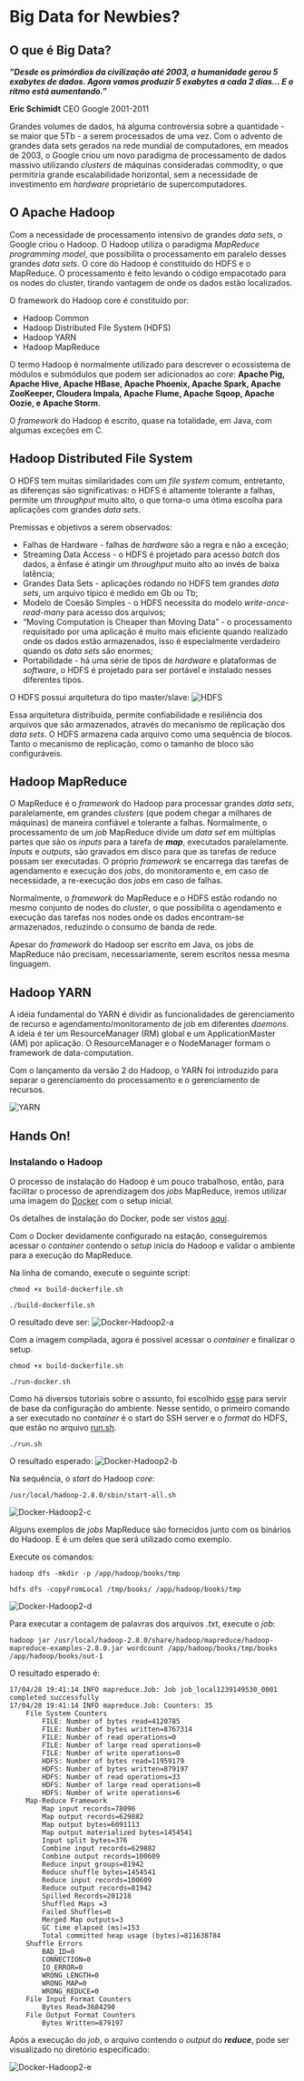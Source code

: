 # Big Data for Newbies?

## O que é Big Data?
***”Desde os primórdios da civilização até 2003, a humanidade gerou 5 exabytes de dados. Agora vamos produzir 5 exabytes a cada 2 dias... E o ritmo está aumentando.”***

**Eric Schimidt**
CEO Google 2001-2011


Grandes volumes de dados, há alguma controvérsia sobre a quantidade - se maior que 5Tb - a serem processados de uma vez.
Com o advento de grandes data sets gerados na rede mundial de computadores, em meados de 2003, o Google criou um novo paradigma de processamento de dados massivo utilizando *clusters* de máquinas consideradas commodity, o que permitiria grande escalabilidade horizontal, sem a necessidade de investimento em *hardware* proprietário de supercomputadores.

## O Apache Hadoop
Com a necessidade de processamento intensivo de grandes *data sets*, o Google criou o Hadoop. O Hadoop utiliza o paradigma *MapReduce programming model*, que possibilita o processamento em paralelo desses grandes *data sets*. O core do Hadoop é constituído do HDFS e o MapReduce. O processamento é feito levando o código empacotado para os nodes do cluster, tirando vantagem de onde os dados estão localizados.

O framework do Hadoop core é constituído por:
* Hadoop Common
* Hadoop Distributed File System (HDFS)
* Hadoop YARN
* Hadoop MapReduce

O termo Hadoop é normalmente utilizado para descrever o ecossistema de módulos e submódulos que podem ser adicionados ao *core*:  **Apache Pig, Apache Hive, Apache HBase, Apache Phoenix, Apache Spark, Apache ZooKeeper, Cloudera Impala, Apache Flume, Apache Sqoop, Apache Oozie, e Apache Storm**.

O *framework* do Hadoop é escrito, quase na totalidade, em Java, com algumas exceções em C.

## Hadoop Distributed File System
O HDFS tem muitas similaridades com um *file system* comum, entretanto, as diferenças são significativas: o HDFS é altamente tolerante a falhas, permite um *throughput* muito alto, o que torna-o uma ótima escolha para aplicações com grandes *data sets*.

Premissas e objetivos a serem observados:

* Falhas de Hardware - falhas de *hardware* são a regra e não a exceção;
* Streaming Data Access - o HDFS é projetado para acesso *batch* dos dados, a ênfase é atingir um *throughput* muito alto ao invés de baixa latência;
* Grandes Data Sets - aplicações rodando no HDFS tem grandes *data sets*, um arquivo típico é medido em Gb ou Tb;
* Modelo de Coesão Simples - o HDFS necessita do modelo *write-once-read-many* para acesso dos arquivos;
* “Moving Computation is Cheaper than Moving Data” - o processamento requisitado por uma aplicação é muito mais eficiente quando realizado onde os dados estão armazenados, isso é especialmente verdadeiro quando os *data sets* são enormes;
* Portabilidade - há uma série de tipos de *hardware* e plataformas de *software*, o HDFS é projetado para ser portável e instalado nesses diferentes tipos.

O HDFS possui arquitetura do tipo master/slave:
![HDFS](images/hdfsarchitecture.png)

Essa arquitetura distribuída, permite confiabilidade e resiliência dos arquivos que são armazenados, através do mecanismo de replicação dos *data sets*. O HDFS armazena cada arquivo como uma sequência de blocos. Tanto o mecanismo de replicação, como o tamanho de bloco são configuráveis.

## Hadoop MapReduce
O MapReduce é o *framework* do Hadoop para processar grandes *data sets*, paralelamente, em grandes *clusters* (que podem chegar a milhares de máquinas) de maneira confiável e tolerante a falhas. Normalmente, o processamento de um *job* MapReduce divide um *data set* em múltiplas partes que são os *inputs* para a tarefa de ***map***, executados paralelamente. *Inputs* e *outputs*, são gravados em disco para que as tarefas de reduce possam ser executadas.
O próprio *framework* se encarrega das tarefas de agendamento e execução dos *jobs*, do monitoramento e, em caso de necessidade, a re-execução dos *jobs* em caso de falhas.

Normalmente, o *framework* do MapReduce e o HDFS estão rodando no mesmo conjunto de nodes do *cluster*, o que possibilita o agendamento e execução das tarefas nos nodes onde os dados encontram-se armazenados, reduzindo o consumo de banda de rede.

Apesar do *framework* do Hadoop ser escrito em Java, os jobs de MapReduce não precisam, necessariamente, serem escritos nessa mesma linguagem.

## Hadoop YARN
A idéia fundamental do YARN é dividir as funcionalidades de gerenciamento de recurso e agendamento/monitoramento de job em diferentes *daemons*. A ideia é ter um ResourceManager (RM) global e um ApplicationMaster (AM) por aplicação. O ResourceManager e o NodeManager formam o framework de data-computation.

Com o lançamento da versão 2 do Hadoop, o YARN foi introduzido para separar o gerenciamento do processamento e o gerenciamento de recursos.

![YARN](images/yarn_architecture.gif)

## Hands On!
### Instalando o Hadoop
O processo de instalação do Hadoop é um pouco trabalhoso, então, para facilitar o processo de aprendizagem dos *jobs* MapReduce, iremos utilizar uma imagem do [Docker](devops/Dockerfile-Hadoop2) com o setup inicial.

Os detalhes de instalação do Docker, pode ser vistos [aqui](https://docs.docker.com/engine/installation/).

Com o Docker devidamente configurado na estação, conseguiremos acessar o *container* contendo o *setup* inicia do Hadoop e validar o ambiente para a execução do MapReduce.

Na linha de comando, execute o seguinte script:
```
chmod +x build-dockerfile.sh

./build-dockerfile.sh
```
O resultado deve ser:
![Docker-Hadoop2-a](images/devops-hadoop-a.png)

Com a imagem compilada, agora é possível acessar o *container* e finalizar o setup.

```shell
chmod +x build-dockerfile.sh

./run-docker.sh
```
Como há diversos tutoriais sobre o assunto, foi escolhido [esse](http://www.michael-noll.com/tutorials/running-hadoop-on-ubuntu-linux-single-node-cluster/) para servir de base da configuração do ambiente.
Nesse sentido, o primeiro comando a ser executado no *container* é o start do SSH server e o *format* do HDFS, que estão no arquivo [run.sh](devops/files/run.sh).

```shell
./run.sh
```
O resultado esperado:
![Docker-Hadoop2-b](images/devops-hadoop-b.png)

Na sequência, o *start* do Hadoop *core*:

```shell
/usr/local/hadoop-2.8.0/sbin/start-all.sh
```
![Docker-Hadoop2-c](images/devops-hadoop-c.png)

Alguns exemplos de *jobs* MapReduce são fornecidos junto com os binários do Hadoop. E é um deles que será utilizado como exemplo.

Execute os comandos:
```shell
hadoop dfs -mkdir -p /app/hadoop/books/tmp

hdfs dfs -copyFromLocal /tmp/books/ /app/hadoop/books/tmp
```
![Docker-Hadoop2-d](images/devops-hadoop-d.png)

Para executar a contagem de palavras dos arquivos *.txt*, execute o *job*:

```shell
hadoop jar /usr/local/hadoop-2.8.0/share/hadoop/mapreduce/hadoop-mapreduce-examples-2.8.0.jar wordcount /app/hadoop/books/tmp/books /app/hadoop/books/out-1
```
O resultado esperado é:
```
17/04/28 19:41:14 INFO mapreduce.Job: Job job_local1239149530_0001 completed successfully
17/04/28 19:41:14 INFO mapreduce.Job: Counters: 35
	File System Counters
		FILE: Number of bytes read=4120785
		FILE: Number of bytes written=8767314
		FILE: Number of read operations=0
		FILE: Number of large read operations=0
		FILE: Number of write operations=0
		HDFS: Number of bytes read=11959179
		HDFS: Number of bytes written=879197
		HDFS: Number of read operations=33
		HDFS: Number of large read operations=0
		HDFS: Number of write operations=6
	Map-Reduce Framework
		Map input records=78096
		Map output records=629882
		Map output bytes=6091113
		Map output materialized bytes=1454541
		Input split bytes=376
		Combine input records=629882
		Combine output records=100609
		Reduce input groups=81942
		Reduce shuffle bytes=1454541
		Reduce input records=100609
		Reduce output records=81942
		Spilled Records=201218
		Shuffled Maps =3
		Failed Shuffles=0
		Merged Map outputs=3
		GC time elapsed (ms)=153
		Total committed heap usage (bytes)=811638784
	Shuffle Errors
		BAD_ID=0
		CONNECTION=0
		IO_ERROR=0
		WRONG_LENGTH=0
		WRONG_MAP=0
		WRONG_REDUCE=0
	File Input Format Counters
		Bytes Read=3684290
	File Output Format Counters
		Bytes Written=879197
```

Após a execução do *job*, o arquivo contendo o *output* do ***reduce***, pode ser visualizado no diretório especificado:

![Docker-Hadoop2-e](images/devops-hadoop-e.png)

